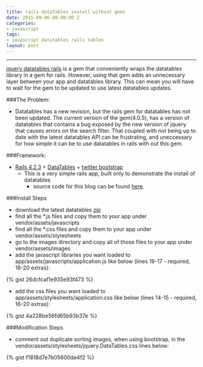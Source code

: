 ```yaml
---
title: rails dataTables install without gems
date: 2015-09-06 00:00:00 Z
categories:
- javascript
tags:
- javascript datatables rails tables
layout: post
---
```


____
[jquery datatables rails](https://github.com/rweng/jquery-datatables-rails) is a gem that conveniently wraps the datatables library in a gem for rails.  However, using that gem adds an unnecessary layer between your app and datatables library.  This can mean you will have to wait for the gem to be updated to use latest datatables updates.

<!--more-->

###The Problem:
- Datatables has a new revision, but the rails gem for datatables has not been updated.  The current version of the gem(4.0.5), has a version of datatables that contains a bug exposed by the new version of jquery that causes errors on the search filter.  That coupled with not being up to date with the latest datatables API can be frustrating, and uneccessary for how simple it can be to use datatables in rails with out this gem.

###Framework:
- [Rails 4.2.3](http://rubyonrails.org/) + [DataTables](http://datatables.net/) + [twitter bootstrap](https://github.com/seyhunak/twitter-bootstrap-rails)
  * This is a very simple rails app, built only to demonstrate the install of datatables
     * source code for this blog can be found [here](https://github.com/dstull/dataTables-search/tree/manual_install).

###Install Steps
   * download the latest datatables [zip](http://datatables.net/download/packages)
   * find all the *.js files and copy them to your app under vendor/assets/javascripts
   * find all the *.css files and copy them to your app under vendor/assets/stylesheets
   * go to the images directory and copy all of those files to your app under vendor/assets/images
   * add the javascript libraries you want loaded to app/assets/javascripts/application.js like below (lines 16-17 - required, 18-20 extras):

{% gist 26dcfcaf1e935e93f473 %}

   * add the css files you want loaded to app/assets/stylesheets/application.css like below (lines 14-15 - required, 16-20 extras):

{% gist 4a228be56fd65b93b37e %}

###Modification Steps
   * comment out duplicate sorting images, when using bootstrap, in the vendor/assets/stylesheets/jquery.DataTables.css lines below:

{% gist f1818d7e7b05600de4f2 %}

